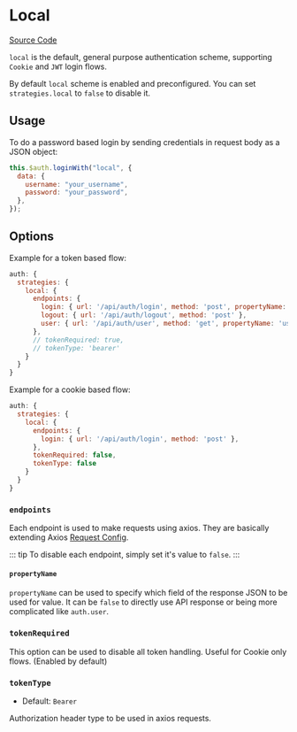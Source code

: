 # Local

[Source Code](https://github.com/nuxt-community/auth-module/blob/dev/lib/schemes/local.js)

`local` is the default, general purpose authentication scheme, supporting `Cookie` and `JWT` login flows.

By default `local` scheme is enabled and preconfigured. You can set `strategies.local` to `false` to disable it.

## Usage

To do a password based login by sending credentials in request body as a JSON object:

```js
this.$auth.loginWith("local", {
  data: {
    username: "your_username",
    password: "your_password",
  },
});
```

## Options

Example for a token based flow:

```js
auth: {
  strategies: {
    local: {
      endpoints: {
        login: { url: '/api/auth/login', method: 'post', propertyName: 'token' },
        logout: { url: '/api/auth/logout', method: 'post' },
        user: { url: '/api/auth/user', method: 'get', propertyName: 'user' }
      },
      // tokenRequired: true,
      // tokenType: 'bearer'
    }
  }
}
```

Example for a cookie based flow:

```js
auth: {
  strategies: {
    local: {
      endpoints: {
        login: { url: '/api/auth/login', method: 'post' },
      },
      tokenRequired: false,
      tokenType: false
    }
  }
}
```

### `endpoints`

Each endpoint is used to make requests using axios. They are basically extending Axios [Request Config](https://github.com/axios/axios#request-config).

::: tip
To disable each endpoint, simply set it's value to `false`.
:::

#### `propertyName`

`propertyName` can be used to specify which field of the response JSON to be used for value. It can be `false` to directly use API response or being more complicated like `auth.user`.

### `tokenRequired`

This option can be used to disable all token handling. Useful for Cookie only flows. \(Enabled by default\)

### `tokenType`

- Default: `Bearer`

Authorization header type to be used in axios requests.
